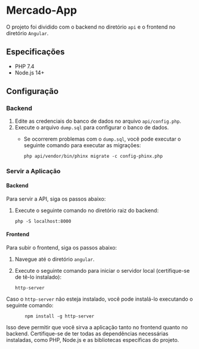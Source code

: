 # Mercado-App

O projeto foi dividido com o backend no diretório `api` e o frontend no diretório `Angular`.

## Especificações

- PHP 7.4
- Node.js 14+

## Configuração

### Backend

1. Edite as credenciais do banco de dados no arquivo `api/config.php`.
2. Execute o arquivo `dump.sql` para configurar o banco de dados.
    - Se ocorrerem problemas com o `dump.sql`, você pode executar o seguinte comando para executar as migrações:

      ```shell
      php api/vendor/bin/phinx migrate -c config-phinx.php
      ```

### Servir a Aplicação

#### Backend

Para servir a API, siga os passos abaixo:

1. Execute o seguinte comando no diretório raiz do backend:

   ```shell
   php -S localhost:8000
    ```
#### Frontend

Para subir o frontend, siga os passos abaixo:

1. Navegue até o diretório `angular`.

2. Execute o seguinte comando para iniciar o servidor local (certifique-se de tê-lo instalado):  

      ```shell
   http-server
    ```
Caso o `http-server` não esteja instalado, você pode instalá-lo executando o seguinte comando:

  ```shell
         npm install -g http-server
   ```
Isso deve permitir que você sirva a aplicação tanto no frontend quanto no backend. Certifique-se de ter todas as dependências necessárias instaladas, como PHP, Node.js e as bibliotecas específicas do projeto.